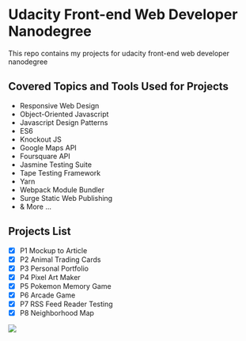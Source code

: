 # Udacity Front-end Web Developer Nanodegree
This repo contains my projects for udacity front-end web developer nanodegree
## Covered Topics and Tools Used for Projects
- Responsive Web Design
- Object-Oriented Javascript
- Javascript Design Patterns
- ES6 
- Knockout JS 
- Google Maps API
- Foursquare API
- Jasmine Testing Suite
- Tape Testing Framework
- Yarn 
- Webpack Module Bundler
- Surge Static Web Publishing
- & More ...

## Projects List
- [x] P1 Mockup to Article
- [x] P2 Animal Trading Cards
- [x] P3 Personal Portfolio
- [x] P4 Pixel Art Maker
- [x] P5 Pokemon Memory Game
- [x] P6 Arcade Game
- [x] P7 RSS Feed Reader Testing
- [x] P8 Neighborhood Map

<img src='https://i.imgur.com/8jPnhEW.png'/>
